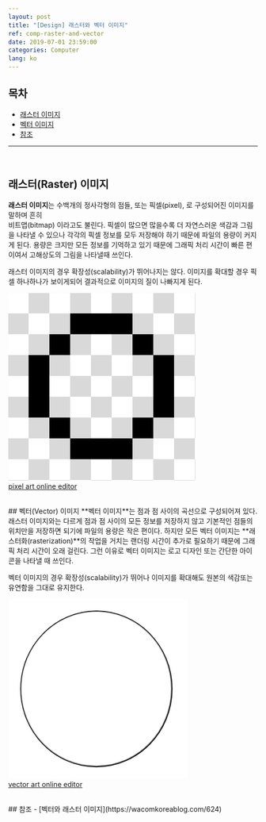 ```yaml
---
layout: post
title: "[Design] 래스터와 벡터 이미지"
ref: comp-raster-and-vector
date: 2019-07-01 23:59:00
categories: Computer
lang: ko
---
```


## 목차
- [래스터 이미지](#raster)
- [벡터 이미지](#vector)
- [참조](#ref)
<hr />
<br />

## 래스터(Raster) 이미지 <a id="raster"></a>
**래스터 이미지**는 수백개의 정사각형의 점들, 또는 픽셀(pixel), 로 구성되어진 
이미지를 말하며 흔히 <br />비트맵(bitmap) 이라고도 불린다. 픽셀이 많으면 많을수록 더
자연스러운 색감과 그림을 나타낼 수 있으나 각각의 픽셀 정보를 모두 저장해야 하기 때문에
파일의 용량이 커지게 된다. 용량은 크지만 모든 정보를 기억하고 있기 때문에 그래픽 
처리 시간이 빠른 편이여서 고해상도의 그림을 나타낼때 쓰인다.

래스터 이미지의 경우 확장성(scalability)가 뛰어나지는 않다. 이미지를 확대할 경우 픽셀 하나하나가 
보이게되어 결과적으로 이미지의 질이 나빠지게 된다. 

[![Bitmap circle](/assets/images/computer/raster-vector/bitmap.png)](https://www.pixilart.com) <br />
[pixel art online editor](https://www.pixilart.com/)

<br />
## 벡터(Vector) 이미지 <a id="vector"></a>
**벡터 이미지**는 점과 점 사이의 곡선으로 구성되어져 있다. 래스터 이미지와는 다르게 점과 점
사이의 모든 정보를 저장하지 않고 기본적인 점들의 위치만을 저장하면 되기에 파일의 용량은 작은 편이다.
하지만 모든 벡터 이미지는 **래스터화(rasterization)**의 작업을 거치는 랜더링 시간이 추가로 
필요하기 때문에 그래픽 처리 시간이 오래 걸린다. 그런 이유로 벡터 이미지는 로고 디자인 또는 
간단한 아이콘을 나타낼 때 쓰인다.

벡터 이미지의 경우 확장성(scalability)가 뛰어나 이미지를 확대해도 원본의 색감또는 유연함을 
그대로 유지한다.

[![vector circle](/assets/images/computer/raster-vector/vector-map.png)](https://vectr.com/) <br />
[vector art online editor](https://vectr.com/)

<br />
## 참조 <a id="ref"></a>
- [벡터와 래스터 이미지](https://wacomkoreablog.com/624)
